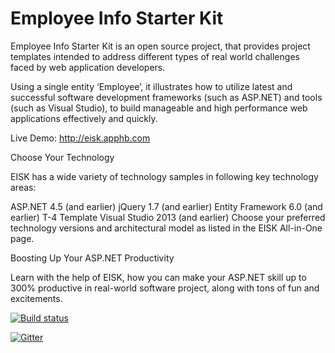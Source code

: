 # Employee Info Starter Kit

Employee Info Starter Kit is an open source project, that provides project templates intended to address different types of real world challenges faced by web application developers.

Using a single entity ‘Employee’, it illustrates how to utilize latest and successful software development frameworks (such as ASP.NET) and tools (such as Visual Studio), to build manageable and high performance web applications effectively and quickly.

Live Demo: http://eisk.apphb.com

Choose Your Technology

EISK has a wide variety of technology samples in following key technology areas:

ASP.NET 4.5 (and earlier) jQuery 1.7 (and earlier) Entity Framework 6.0 (and earlier) T-4 Template Visual Studio 2013 (and earlier) Choose your preferred technology versions and architectural model as listed in the EISK All-in-One page.

Boosting Up Your ASP.NET Productivity

Learn with the help of EISK, how you can make your ASP.NET skill up to 300% productive in real-world software project, along with tons of fun and excitements.

[![Build status](https://ci.appveyor.com/api/projects/status/url23gvc7gln275o?svg=true)](https://ci.appveyor.com/project/joycsc/eisk)

[![Gitter](https://badges.gitter.im/Join%20Chat.svg)](https://gitter.im/joycsc/eisk?utm_source=badge&utm_medium=badge&utm_campaign=pr-badge)
